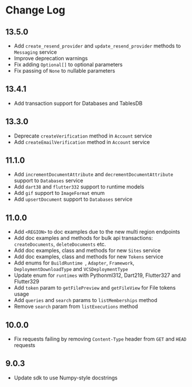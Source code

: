 # Change Log

## 13.5.0

* Add `create_resend_provider` and `update_resend_provider` methods to `Messaging` service
* Improve deprecation warnings
* Fix adding `Optional[]` to optional parameters
* Fix passing of `None` to nullable parameters

## 13.4.1

* Add transaction support for Databases and TablesDB

## 13.3.0

* Deprecate `createVerification` method in `Account` service
* Add `createEmailVerification` method in `Account` service

## 11.1.0

* Add `incrementDocumentAttribute` and `decrementDocumentAttribute` support to `Databases` service
* Add `dart38` and `flutter332` support to runtime models
* Add `gif` support to `ImageFormat` enum
* Add `upsertDocument` support to `Databases` service

## 11.0.0

* Add `<REGION>` to doc examples due to the new multi region endpoints
* Add doc examples and methods for bulk api transactions: `createDocuments`, `deleteDocuments` etc.
* Add doc examples, class and methods for new `Sites` service
* Add doc examples, class and methods for new `Tokens` service
* Add enums for `BuildRuntime `, `Adapter`, `Framework`, `DeploymentDownloadType` and `VCSDeploymentType`
* Update enum for `runtimes` with Pythonml312, Dart219, Flutter327 and Flutter329
* Add `token` param to `getFilePreview` and `getFileView` for File tokens usage
* Add `queries` and `search` params to `listMemberships` method
* Remove `search` param from `listExecutions` method

## 10.0.0

* Fix requests failing by removing `Content-Type` header from `GET` and `HEAD` requests

## 9.0.3

* Update sdk to use Numpy-style docstrings

